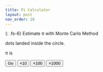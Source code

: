 ```yaml
---
title: Pi Calculator
layout: post
nav_order: 10
---
```


{: .fs-6}
Estimate π with Monte Carlo Method

<span id="stats"></span> dots landed inside the circle.

π is <span id="result"></span>

<button id="step" onclick="step(1)">Go</button>
<button id="step10" onclick="step(10)">×10</button>
<button id="step100" onclick="step(100)">×100</button>
<button id="step1000" onclick="step(1000)">×1000</button>

<svg id="graph" viewBox="0 0 1 1"></svg>

<script type="text/javascript" src="../src/picalc.js"></script>
